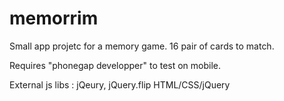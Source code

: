 # memorrim

Small app projetc for a memory game.
16 pair of cards to match.

Requires "phonegap developper" to test on mobile.

External js libs : jQeury, jQuery.flip
HTML/CSS/jQuery
